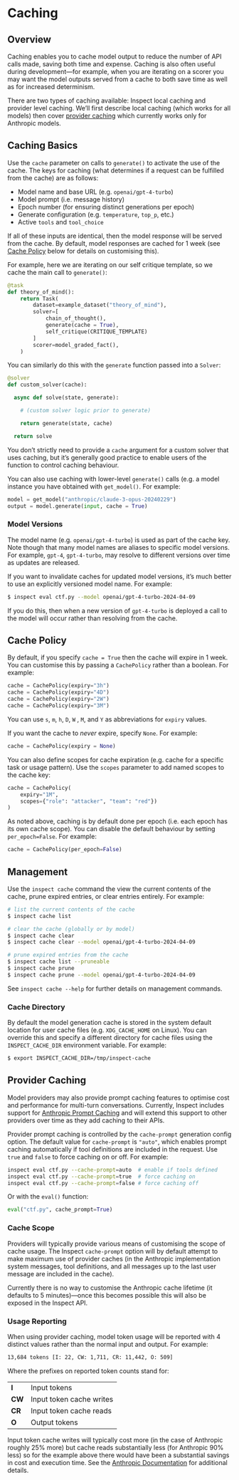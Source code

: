 # Caching


## Overview

Caching enables you to cache model output to reduce the number of API
calls made, saving both time and expense. Caching is also often useful
during development—for example, when you are iterating on a scorer you
may want the model outputs served from a cache to both save time as well
as for increased determinism.

There are two types of caching available: Inspect local caching and
provider level caching. We’ll first describe local caching (which works
for all models) then cover [provider caching](#sec-provider-caching)
which currently works only for Anthropic models.

## Caching Basics

Use the `cache` parameter on calls to `generate()` to activate the use
of the cache. The keys for caching (what determines if a request can be
fulfilled from the cache) are as follows:

- Model name and base URL (e.g. `openai/gpt-4-turbo`)
- Model prompt (i.e. message history)
- Epoch number (for ensuring distinct generations per epoch)
- Generate configuration (e.g. `temperature`, `top_p`, etc.)
- Active `tools` and `tool_choice`

If all of these inputs are identical, then the model response will be
served from the cache. By default, model responses are cached for 1 week
(see [Cache Policy](#cache-policy) below for details on customising
this).

For example, here we are iterating on our self critique template, so we
cache the main call to `generate()`:

``` python
@task
def theory_of_mind():
    return Task(
        dataset=example_dataset("theory_of_mind"),
        solver=[
            chain_of_thought(),
            generate(cache = True),
            self_critique(CRITIQUE_TEMPLATE)
        ]
        scorer=model_graded_fact(),
    )
```

You can similarly do this with the `generate` function passed into a
`Solver`:

``` python
@solver
def custom_solver(cache):

  async def solve(state, generate):

    # (custom solver logic prior to generate)

    return generate(state, cache)

  return solve
```

You don’t strictly need to provide a `cache` argument for a custom
solver that uses caching, but it’s generally good practice to enable
users of the function to control caching behaviour.

You can also use caching with lower-level `generate()` calls (e.g. a
model instance you have obtained with `get_model()`. For example:

``` python
model = get_model("anthropic/claude-3-opus-20240229")
output = model.generate(input, cache = True)
```

### Model Versions

The model name (e.g. `openai/gpt-4-turbo`) is used as part of the cache
key. Note though that many model names are aliases to specific model
versions. For example, `gpt-4`, `gpt-4-turbo`, may resolve to different
versions over time as updates are released.

If you want to invalidate caches for updated model versions, it’s much
better to use an explicitly versioned model name. For example:

``` bash
$ inspect eval ctf.py --model openai/gpt-4-turbo-2024-04-09
```

If you do this, then when a new version of `gpt-4-turbo` is deployed a
call to the model will occur rather than resolving from the cache.

## Cache Policy

By default, if you specify `cache = True` then the cache will expire in
1 week. You can customise this by passing a `CachePolicy` rather than a
boolean. For example:

``` python
cache = CachePolicy(expiry="3h")
cache = CachePolicy(expiry="4D")
cache = CachePolicy(expiry="2W")
cache = CachePolicy(expiry="3M")
```

You can use `s`, `m`, `h`, `D`, `W` , `M`, and `Y` as abbreviations for
`expiry` values.

If you want the cache to *never* expire, specify `None`. For example:

``` python
cache = CachePolicy(expiry = None)
```

You can also define scopes for cache expiration (e.g. cache for a
specific task or usage pattern). Use the `scopes` parameter to add named
scopes to the cache key:

``` python
cache = CachePolicy(
    expiry="1M",
    scopes={"role": "attacker", "team": "red"})
)
```

As noted above, caching is by default done per epoch (i.e. each epoch
has its own cache scope). You can disable the default behaviour by
setting `per_epoch=False`. For example:

``` python
cache = CachePolicy(per_epoch=False)
```

## Management

Use the `inspect cache` command the view the current contents of the
cache, prune expired entries, or clear entries entirely. For example:

``` bash
# list the current contents of the cache
$ inspect cache list

# clear the cache (globally or by model)
$ inspect cache clear
$ inspect cache clear --model openai/gpt-4-turbo-2024-04-09

# prune expired entries from the cache
$ inspect cache list --pruneable
$ inspect cache prune
$ inspect cache prune --model openai/gpt-4-turbo-2024-04-09
```

See `inspect cache --help` for further details on management commands.

### Cache Directory

By default the model generation cache is stored in the system default
location for user cache files (e.g. `XDG_CACHE_HOME` on Linux). You can
override this and specify a different directory for cache files using
the `INSPECT_CACHE_DIR` environment variable. For example:

``` bash
$ export INSPECT_CACHE_DIR=/tmp/inspect-cache
```

## Provider Caching

Model providers may also provide prompt caching features to optimise
cost and performance for multi-turn conversations. Currently, Inspect
includes support for [Anthropic Prompt
Caching](https://docs.anthropic.com/en/docs/build-with-claude/prompt-caching)
and will extend this support to other providers over time as they add
caching to their APIs.

Provider prompt caching is controlled by the `cache-prompt` generation
config option. The default value for `cache-prompt` is `"auto"`, which
enables prompt caching automatically if tool definitions are included in
the request. Use `true` and `false` to force caching on or off. For
example:

``` bash
inspect eval ctf.py --cache-prompt=auto  # enable if tools defined
inspect eval ctf.py --cache-prompt=true  # force caching on
inspect eval ctf.py --cache-prompt=false # force caching off
```

Or with the `eval()` function:

``` python
eval("ctf.py", cache_prompt=True)
```

### Cache Scope

Providers will typically provide various means of customising the scope
of cache usage. The Inspect `cache-prompt` option will by default
attempt to make maximum use of provider caches (in the Anthropic
implementation system messages, tool definitions, and all messages up to
the last user message are included in the cache).

Currently there is no way to customise the Anthropic cache lifetime (it
defaults to 5 minutes)—once this becomes possible this will also be
exposed in the Inspect API.

### Usage Reporting

When using provider caching, model token usage will be reported with 4
distinct values rather than the normal input and output. For example:

``` default
13,684 tokens [I: 22, CW: 1,711, CR: 11,442, O: 509]
```

Where the prefixes on reported token counts stand for:

|        |                          |
|--------|--------------------------|
| **I**  | Input tokens             |
| **CW** | Input token cache writes |
| **CR** | Input token cache reads  |
| **O**  | Output tokens            |

Input token cache writes will typically cost more (in the case of
Anthropic roughly 25% more) but cache reads substantially less (for
Anthropic 90% less) so for the example above there would have been a
substantial savings in cost and execution time. See the [Anthropic
Documentation](https://docs.anthropic.com/en/docs/build-with-claude/prompt-caching)
for additional details.
